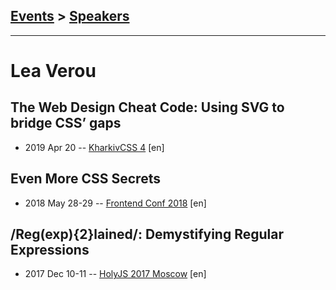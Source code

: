 ## [Events](../README.md) > [Speakers](../speakers.md)
---

# Lea Verou

## The Web Design Cheat Code: Using SVG to bridge CSS’ gaps
- 2019 Apr 20 -- [KharkivCSS 4](https://www.youtube.com/watch?v=PNVygpWE4lI) [en]   
## Even More CSS Secrets
- 2018 May 28-29 -- [Frontend Conf 2018](https://www.youtube.com/watch?v=YxW8fnY4zak) [en]   
## &#x2F;Reg(exp){2}lained&#x2F;: Demystifying Regular Expressions
- 2017 Dec 10-11 -- [HolyJS 2017 Moscow](https://www.youtube.com/watch?v=M7vDtxaD7ZU) [en]   
